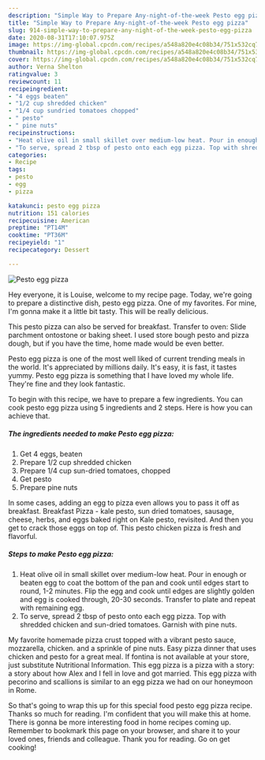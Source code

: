```yaml
---
description: "Simple Way to Prepare Any-night-of-the-week Pesto egg pizza"
title: "Simple Way to Prepare Any-night-of-the-week Pesto egg pizza"
slug: 914-simple-way-to-prepare-any-night-of-the-week-pesto-egg-pizza
date: 2020-08-31T17:10:07.975Z
image: https://img-global.cpcdn.com/recipes/a548a820e4c08b34/751x532cq70/pesto-egg-pizza-recipe-main-photo.jpg
thumbnail: https://img-global.cpcdn.com/recipes/a548a820e4c08b34/751x532cq70/pesto-egg-pizza-recipe-main-photo.jpg
cover: https://img-global.cpcdn.com/recipes/a548a820e4c08b34/751x532cq70/pesto-egg-pizza-recipe-main-photo.jpg
author: Verna Shelton
ratingvalue: 3
reviewcount: 11
recipeingredient:
- "4 eggs beaten"
- "1/2 cup shredded chicken"
- "1/4 cup sundried tomatoes chopped"
- " pesto"
- " pine nuts"
recipeinstructions:
- "Heat olive oil in small skillet over medium-low heat. Pour in enough or beaten egg to coat the bottom of the pan and cook until edges start to round, 1-2 minutes. Flip the egg and cook until edges are slightly golden and egg is cooked through, 20-30 seconds. Transfer to plate and repeat with remaining egg."
- "To serve, spread 2 tbsp of pesto onto each egg pizza. Top with shredded chicken and sun-dried tomatoes. Garnish with pine nuts."
categories:
- Recipe
tags:
- pesto
- egg
- pizza

katakunci: pesto egg pizza 
nutrition: 151 calories
recipecuisine: American
preptime: "PT14M"
cooktime: "PT36M"
recipeyield: "1"
recipecategory: Dessert

---
```



![Pesto egg pizza](https://img-global.cpcdn.com/recipes/a548a820e4c08b34/751x532cq70/pesto-egg-pizza-recipe-main-photo.jpg)

Hey everyone, it is Louise, welcome to my recipe page. Today, we're going to prepare a distinctive dish, pesto egg pizza. One of my favorites. For mine, I'm gonna make it a little bit tasty. This will be really delicious.

This pesto pizza can also be served for breakfast. Transfer to oven: Slide parchment ontostone or baking sheet. I used store bough pesto and pizza dough, but if you have the time, home made would be even better.

Pesto egg pizza is one of the most well liked of current trending meals in the world. It's appreciated by millions daily. It's easy, it is fast, it tastes yummy. Pesto egg pizza is something that I have loved my whole life. They're fine and they look fantastic.


To begin with this recipe, we have to prepare a few ingredients. You can cook pesto egg pizza using 5 ingredients and 2 steps. Here is how you can achieve that.

<!--inarticleads1-->

##### The ingredients needed to make Pesto egg pizza:

1. Get 4 eggs, beaten
1. Prepare 1/2 cup shredded chicken
1. Prepare 1/4 cup sun-dried tomatoes, chopped
1. Get  pesto
1. Prepare  pine nuts


In some cases, adding an egg to pizza even allows you to pass it off as breakfast. Breakfast Pizza - kale pesto, sun dried tomatoes, sausage, cheese, herbs, and eggs baked right on Kale pesto, revisited. And then you get to crack those eggs on top of. This pesto chicken pizza is fresh and flavorful. 

<!--inarticleads2-->

##### Steps to make Pesto egg pizza:

1. Heat olive oil in small skillet over medium-low heat. Pour in enough or beaten egg to coat the bottom of the pan and cook until edges start to round, 1-2 minutes. Flip the egg and cook until edges are slightly golden and egg is cooked through, 20-30 seconds. Transfer to plate and repeat with remaining egg.
1. To serve, spread 2 tbsp of pesto onto each egg pizza. Top with shredded chicken and sun-dried tomatoes. Garnish with pine nuts.


My favorite homemade pizza crust topped with a vibrant pesto sauce, mozzarella, chicken. and a sprinkle of pine nuts. Easy pizza dinner that uses chicken and pesto for a great meal. If fontina is not available at your store, just substitute Nutritional Information. This egg pizza is a pizza with a story: a story about how Alex and I fell in love and got married. This egg pizza with pecorino and scallions is similar to an egg pizza we had on our honeymoon in Rome. 

So that's going to wrap this up for this special food pesto egg pizza recipe. Thanks so much for reading. I'm confident that you will make this at home. There is gonna be more interesting food in home recipes coming up. Remember to bookmark this page on your browser, and share it to your loved ones, friends and colleague. Thank you for reading. Go on get cooking!
